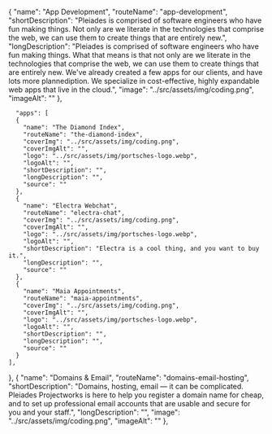 {
        "name": "App Development",
        "routeName": "app-development",
        "shortDescription": "Pleiades is comprised of software engineers who have fun making things. Not only are we literate in the technologies that comprise the web, we can use them to create things that are entirely new.",
        "longDescription": "Pleiades is comprised of software engineers who have fun making things. What that means is that not only are we literate in the technologies that comprise the web, we can use them to create things that are entirely new. We've already created a few apps for our clients, and have lots more plannediption. We specialize in cost-effective, highly expandable web apps that live in the cloud.",
        "image": "../src/assets/img/coding.png",
        "imageAlt": ""
      },

      "apps": [
      {
        "name": "The Diamond Index",
        "routeName": "the-diamond-index",
        "coverImg": "../src/assets/img/coding.png",
        "coverImgAlt": "",
        "logo": "../src/assets/img/portsches-logo.webp",
        "logoAlt": "",
        "shortDescription": "",
        "longDescription": "",
        "source": ""
      },
      {
        "name": "Electra Webchat",
        "routeName": "electra-chat",
        "coverImg": "../src/assets/img/coding.png",
        "coverImgAlt": "",
        "logo": "../src/assets/img/portsches-logo.webp",
        "logoAlt": "",
        "shortDescription": "Electra is a cool thing, and you want to buy it.",
        "longDescription": "",
        "source": ""
      },
      {
        "name": "Maia Appointments",
        "routeName": "maia-appointments",
        "coverImg": "../src/assets/img/coding.png",
        "coverImgAlt": "",
        "logo": "../src/assets/img/portsches-logo.webp",
        "logoAlt": "",
        "shortDescription": "",
        "longDescription": "",
        "source": ""
      }
    ],
   
  },
  {
        "name": "Domains & Email",
        "routeName": "domains-email-hosting",
        "shortDescription": "Domains, hosting, email — it can be complicated. Pleiades Projectworks is here to help you register a domain name for cheap, and to set up professional email accounts that are usable and secure for you and your staff.",
        "longDescription": "",
        "image": "../src/assets/img/coding.png",
        "imageAlt": ""
      },